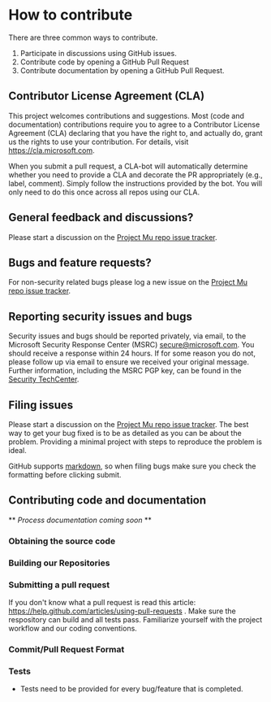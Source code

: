 # How to contribute

There are three common ways to contribute.
 
1. Participate in discussions using GitHub issues. 
1. Contribute code by opening a GitHub Pull Request
1. Contribute documentation by opening a GitHub Pull Request. 

## Contributor License Agreement (CLA)
This project welcomes contributions and suggestions.  Most (code and documentation) contributions require you to agree to a
Contributor License Agreement (CLA) declaring that you have the right to, and actually do, grant us
the rights to use your contribution. For details, visit https://cla.microsoft.com.

When you submit a pull request, a CLA-bot will automatically determine whether you need to provide
a CLA and decorate the PR appropriately (e.g., label, comment). Simply follow the instructions
provided by the bot. You will only need to do this once across all repos using our CLA.

## General feedback and discussions?
Please start a discussion on the [Project Mu repo issue tracker](https://github.com/Microsoft/mu/issues).


## Bugs and feature requests?
For non-security related bugs please log a new issue on the [Project Mu repo issue tracker](https://github.com/Microsoft/mu/issues).


## Reporting security issues and bugs
Security issues and bugs should be reported privately, via email, to the Microsoft Security Response Center (MSRC)  secure@microsoft.com. You should receive a response within 24 hours. If for some reason you do not, please follow up via email to ensure we received your original message. Further information, including the MSRC PGP key, can be found in the [Security TechCenter](https://technet.microsoft.com/en-us/security/ff852094.aspx).


## Filing issues
Please start a discussion on the [Project Mu repo issue tracker](https://github.com/Microsoft/mu/issues).
The best way to get your bug fixed is to be as detailed as you can be about the problem.
Providing a minimal project with steps to reproduce the problem is ideal.

GitHub supports [markdown](https://help.github.com/articles/github-flavored-markdown/), so when filing bugs make sure you check the formatting before clicking submit.


## Contributing code and documentation

** *Process documentation coming soon* **

### Obtaining the source code


### Building our Repositories


### Submitting a pull request

If you don't know what a pull request is read this article: https://help.github.com/articles/using-pull-requests . Make sure the respository can build and all tests pass. Familiarize yourself with the project workflow and our coding conventions. 


### Commit/Pull Request Format


### Tests

-  Tests need to be provided for every bug/feature that is completed.
